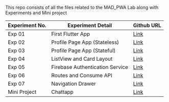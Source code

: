 This repo consists of all the files related to the MAD_PWA Lab along with Experiments and Mini project

| Experiment No. | Experiment Detail               | Github URL                                            |
| -------------- | ------------------------------- | ----------------------------------------------------- |
| Exp 01         | First Flutter App               | [Link](https://github.com/rocheirin/Mad_Experiment_1) |
| Exp 02         | Profile Page App (Stateless)    | [Link](https://github.com/rocheirin/Mad_Experiment_2) |
| Exp 03         | Profile Page App (Stateful)     | [Link](https://github.com/rocheirin/Mad_Experiment_3) |
| Exp 04         | ListView and Card Layout        | [Link](https://github.com/priya2322/mad_Exp04)        |
| Exp 05         | Firebase Authentication Service | [Link](https://github.com/priya2322/Mad_Exp05)        |
| Exp 06         | Routes and Consume API          | [Link](https://github.com/swastti/chatapp)            |
| Exp 07         | Navigation Drawer               | [Link](https://github.com/swastti/chatapp)            |
| Mini Project   | Chattapp                        | [Link](https://github.com/swastti/chatapp)            |
